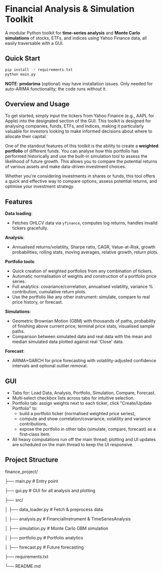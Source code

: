 # Financial Analysis & Simulation Toolkit

A modular Python toolkit for **time-series analysis** and **Monte Carlo simulations** of stocks, ETFs, and indices using Yahoo Finance data, all easily traversable with a GUI.

## Quick Start
```bash
pip install -r requirements.txt
python main.py
```
**NOTE**: **pmdarima** (optional) may have installation issues. Only needed for auto-ARIMA functionality; the code runs without it.

## Overview and Usage
To get started, simply input the tickers from Yahoo Finance (e.g., AAPL for Apple) into the designated section of the GUI. This toolkit is designed for analysing companies, funds, ETFs, and indices, making it particularly valuable for investors looking to make informed decisions about where to allocate their capital.

One of the standout features of this toolkit is the ability to create a **weighted portfolio** of different funds. You can analyse how this portfolio has performed historically and use the built-in simulation tool to assess the likelihood of future growth. This allows you to compare the potential returns of various assets and make data-driven investment choices.

Whether you're considering investments in shares or funds, this tool offers a quick and effective way to compare options, assess potential returns, and optimise your investment strategy.

## Features
**Data loading**: 
- Fetches OHLCV data via `yfinance`, computes log returns, handles invalid tickers gracefully.  

**Analysis**: 
- Annualised returns/volatility, Sharpe ratio, CAGR, Value-at-Risk, growth probabilities, rolling stats, moving averages, relative growth, return plots.  

**Portfolio tools**: 
- Quick creation of weighted portfolios from any combination of tickers.
- Automatic normalisation of weights and construction of a portfolio price series.
- Full analytics: covariance/correlation, annualised volatility, variance % contribution, cumulative return plots.
- Use the portfolio like any other instrument: simulate, compare to real price history, or forecast.

**Simulations**:
- Geometric Brownian Motion (GBM) with thousands of paths, probability of finishing above current price, terminal price stats, visualised sample paths.  
- Comparison between simulated data and real data with the mean and median simulated data plotted against real 'Close' data.

**Forecast**:
- ARIMA+GARCH for price forecasting with volatility-adjusted confidence intervals and optional outlier removal.

## GUI
- Tabs for: Load Data, Analysis, Portfolio, Simulation, Compare, Forecast.
- Multi‑select checkbox lists across tabs for intuitive selection.
- Portfolio tab: assign weights next to each ticker, click "Create/Update Portfolio" to:
  - build a portfolio ticker (normalised weighted price series),
  - compute and show correlation/covariance, volatility and variance contributions,
  - expose the portfolio in other tabs (simulate, compare, forecast) as a first‑class item.
- All heavy computations run off the main thread; plotting and UI updates are scheduled on the main thread to keep the UI responsive.

## Project Structure
finance_project/

├── main.py # Entry point

├── gui.py # GUI for all analysis and plotting

├── src/

│ ├── data_loader.py # Fetch & preprocess data

│ ├── analysis.py # FinancialInstrument & TimeSeriesAnalysis

│ ├── simulation.py # Monte Carlo GBM simulation

│ ├── portfolio.py # Portfolio analytics

│ ├── forecast.py # Future forecasting

├── requirements.txt

└── README.md
